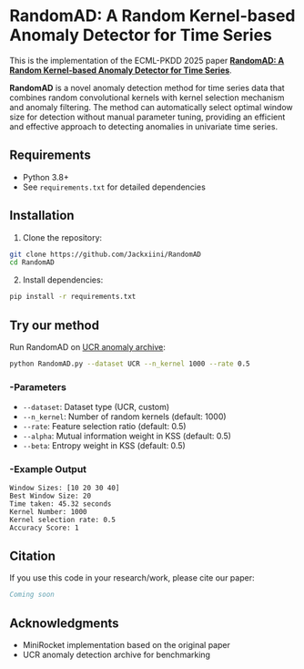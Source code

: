 # RandomAD: A Random Kernel-based Anomaly Detector for Time Series

This is the implementation of the ECML-PKDD 2025 paper [**RandomAD: A Random Kernel-based Anomaly Detector for Time Series**](https://ecmlpkdd-storage.s3.eu-central-1.amazonaws.com/preprints/2025/research/preprint_ecml_pkdd_2025_research_95.pdf).

**RandomAD** is a novel anomaly detection method for time series data that combines random convolutional kernels with kernel selection mechanism and anomaly filtering. The method can automatically select optimal window size for detection without manual parameter tuning, providing an efficient and effective approach to detecting anomalies in univariate time series.

## Requirements

- Python 3.8+
- See `requirements.txt` for detailed dependencies

## Installation

1. Clone the repository:
```bash
git clone https://github.com/Jackxiini/RandomAD
cd RandomAD
```

2. Install dependencies:
```bash
pip install -r requirements.txt
```

## Try our method

Run RandomAD on [UCR anomaly archive](https://www.cs.ucr.edu/~eamonn/time_series_data_2018/UCR_TimeSeriesAnomalyDatasets2021.zip):
```bash
python RandomAD.py --dataset UCR --n_kernel 1000 --rate 0.5
```

### -Parameters

- `--dataset`: Dataset type (UCR, custom)
- `--n_kernel`: Number of random kernels (default: 1000)
- `--rate`: Feature selection ratio (default: 0.5)
- `--alpha`: Mutual information weight in KSS (default: 0.5)
- `--beta`: Entropy weight in KSS (default: 0.5)

### -Example Output

```
Window Sizes: [10 20 30 40]
Best Window Size: 20
Time taken: 45.32 seconds
Kernel Number: 1000
Kernel selection rate: 0.5
Accuracy Score: 1
```

## Citation

If you use this code in your research/work, please cite our paper:

```bibtex
Coming soon
```

## Acknowledgments

- MiniRocket implementation based on the original paper
- UCR anomaly detection archive for benchmarking


















